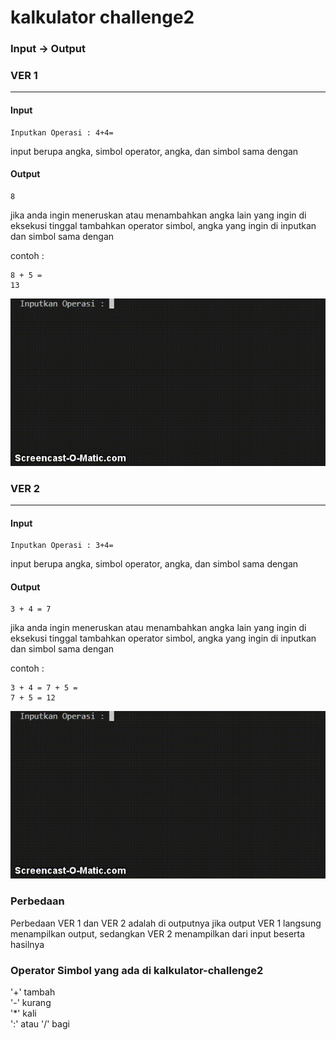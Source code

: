 # kalkulator challenge2
### Input -> Output

### VER 1
---
#### Input
```input
Inputkan Operasi : 4+4=
```  
input berupa angka, simbol operator, angka, dan simbol sama dengan  

#### Output  
```output
8
```  
jika anda ingin meneruskan atau menambahkan angka lain yang ingin di eksekusi tinggal tambahkan operator simbol, angka yang ingin di inputkan dan simbol sama dengan  

contoh :  
```example
8 + 5 =
13
```  
![ver1](https://github.com/stuvhi11/assets/blob/main/kalkulator5ver1(1).gif)  

### VER 2  
---
#### Input
```input
Inputkan Operasi : 3+4=
```  
input berupa angka, simbol operator, angka, dan simbol sama dengan  

#### Output  
```output
3 + 4 = 7
```  
jika anda ingin meneruskan atau menambahkan angka lain yang ingin di eksekusi tinggal tambahkan operator simbol, angka yang ingin di inputkan dan simbol sama dengan  

contoh :  
```example
3 + 4 = 7 + 5 =
7 + 5 = 12
```    
![ver2](https://github.com/stuvhi11/assets/blob/main/kalkulator5ver2(1).gif)

### Perbedaan  
Perbedaan VER 1 dan VER 2 adalah di outputnya jika output VER 1 langsung menampilkan output, sedangkan VER 2 menampilkan dari input beserta hasilnya  

### Operator Simbol yang ada di kalkulator-challenge2  
'+' tambah  
'-' kurang  
'*' kali  
':' atau '/' bagi  
